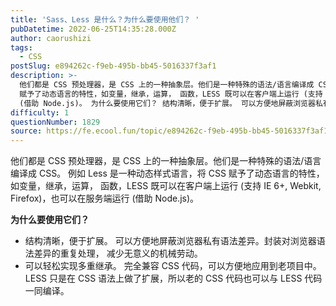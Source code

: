 ```yaml
---
title: 'Sass、Less 是什么？为什么要使用他们？ '
pubDatetime: 2022-06-25T14:35:28.000Z
author: caorushizi
tags:
  - CSS
postSlug: e894262c-f9eb-495b-bb45-5016337f3af1
description: >-
  他们都是 CSS 预处理器，是 CSS 上的一种抽象层。他们是一种特殊的语法/语言编译成 CSS。 例如 Less 是一种动态样式语言，将 CSS
  赋予了动态语言的特性，如变量，继承，运算， 函数，LESS 既可以在客户端上运行 (支持 IE 6+, Webkit, Firefox)，也可以在服务端运行
  (借助 Node.js)。 为什么要使用它们？ 结构清晰，便于扩展。 可以方便地屏蔽浏览器私有
difficulty: 1
questionNumber: 1829
source: https://fe.ecool.fun/topic/e894262c-f9eb-495b-bb45-5016337f3af1
---
```



他们都是 CSS 预处理器，是 CSS 上的一种抽象层。他们是一种特殊的语法/语言编译成 CSS。 例如 Less 是一种动态样式语言，将 CSS 赋予了动态语言的特性，如变量，继承，运算， 函数，LESS 既可以在客户端上运行 (支持 IE 6+, Webkit, Firefox)，也可以在服务端运行 (借助 Node.js)。 


**为什么要使用它们？**

- 结构清晰，便于扩展。 可以方便地屏蔽浏览器私有语法差异。封装对浏览器语法差异的重复处理， 减少无意义的机械劳动。 
- 可以轻松实现多重继承。 完全兼容 CSS 代码，可以方便地应用到老项目中。LESS 只是在 CSS 语法上做了扩展，所以老的 CSS 代码也可以与 LESS 代码一同编译。

